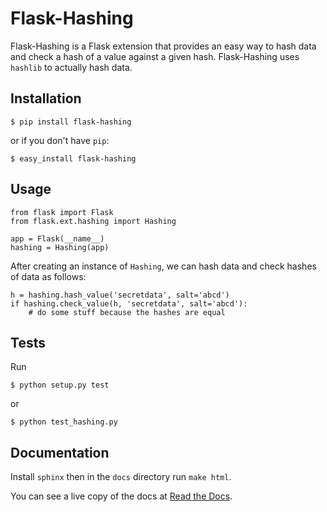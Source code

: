# Flask-Hashing

Flask-Hashing is a Flask extension that provides an easy way to
hash data and check a hash of a value against a given hash.
Flask-Hashing uses `hashlib` to actually hash data.

## Installation

```
$ pip install flask-hashing
```

or if you don't have `pip`:

```
$ easy_install flask-hashing
```

## Usage

```
from flask import Flask
from flask.ext.hashing import Hashing

app = Flask(__name__)
hashing = Hashing(app)
```

After creating an instance of `Hashing`, we can hash data and
check hashes of data as follows:

```
h = hashing.hash_value('secretdata', salt='abcd')
if hashing.check_value(h, 'secretdata', salt='abcd'):
    # do some stuff because the hashes are equal
```

## Tests

Run

```
$ python setup.py test
```

or

```
$ python test_hashing.py
```

## Documentation

Install `sphinx` then in the `docs` directory run `make html`.

You can see a live copy of the docs at [Read the Docs](http://flask-hashing.readthedocs.org/en/latest/).
